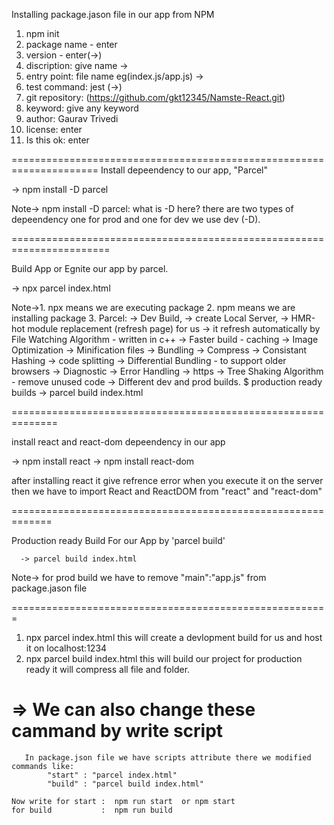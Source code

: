 Installing package.jason file in our app from NPM

1. npm init 
2. package name - enter
3. version - enter(->) 
4. discription: give name ->
5. entry point: file name eg(index.js/app.js) ->
6. test command: jest (->)
7. git repository: (https://github.com/gkt12345/Namste-React.git)
8. keyword: give any keyword
9. author: Gaurav Trivedi
10. license: enter
11. Is this ok: enter

=====================================================================
Install depeendency to our app, "Parcel"
 
   -> npm install -D parcel

Note-> npm install -D parcel:  what is -D here?
         there are two types of depeendency one for prod and one for 
         dev we use dev (-D).   
      
=======================================================================   

Build App or Egnite our app by parcel.
      
-> npx parcel index.html

Note->1. npx means we are executing package
      2. npm means we are installing package
      3. Parcel:
            -> Dev Build, 
            -> create Local Server, 
            -> HMR-hot module replacement (refresh page) for us
            -> it refresh automatically by File Watching Algorithm - written in c++
            -> Faster build - caching
            -> Image Optimization
            -> Minification files
            -> Bundling
            -> Compress
            -> Consistant Hashing
            -> code splitting
            -> Differential Bundling - to support older browsers
            -> Diagnostic
            -> Error Handling
            -> https
            -> Tree Shaking Algorithm - remove unused code
            -> Different dev and prod builds.
                  $ production ready builds
                     ->  parcel build index.html

==============================================================

install react and react-dom depeendency in our app

->   npm install react
->   npm install react-dom

after installing react it give refrence error when you execute it on the server
then we have to import React and ReactDOM from "react" and "react-dom" 


=============================================================

Production ready Build For our App by 'parcel build'

      -> parcel build index.html

Note-> for prod build we have to remove "main":"app.js" from package.jason file



=======================================================

1. npx parcel index.html
    this will create a devlopment build for us and host it on localhost:1234
2. npx parcel build index.html
    this will build our project for production ready it will compress all file and folder.


# => We can also change these cammand by write script
       In package.json file we have scripts attribute there we modified commands like:
            "start" : "parcel index.html"
            "build" : "parcel build index.html"
    
    Now write for start :  npm run start  or npm start
    for build           :  npm run build











